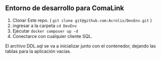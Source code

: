 ## Entorno de desarrollo para ComaLink

1. Clonar Este repo. ( `git clone git@github.com:Acrolix/DevEnv.git` )
2. ingresar a la carpeta `cd DevEnv`
3. Ejecutar `docker composer up -d`
4. Conectarce con cualquier cliente SQL.

El archivo DDL.sql se va a inicializar junto con el contenedor, dejando las tablas para la aplicación vacias.



